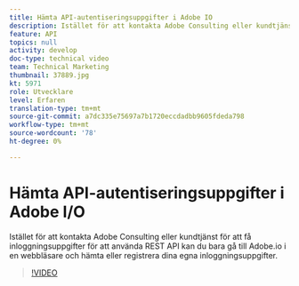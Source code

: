 ```yaml
---
title: Hämta API-autentiseringsuppgifter i Adobe IO
description: Istället för att kontakta Adobe Consulting eller kundtjänst för att få inloggningsuppgifter för att använda REST API kan du bara gå till Adobe.io i en webbläsare och hämta eller registrera dina egna inloggningsuppgifter.
feature: API
topics: null
activity: develop
doc-type: technical video
team: Technical Marketing
thumbnail: 37889.jpg
kt: 5971
role: Utvecklare
level: Erfaren
translation-type: tm+mt
source-git-commit: a7dc335e75697a7b1720eccdadbb9605fdeda798
workflow-type: tm+mt
source-wordcount: '78'
ht-degree: 0%

---
```



# Hämta API-autentiseringsuppgifter i Adobe I/O

Istället för att kontakta Adobe Consulting eller kundtjänst för att få inloggningsuppgifter för att använda REST API kan du bara gå till Adobe.io i en webbläsare och hämta eller registrera dina egna inloggningsuppgifter.

>[!VIDEO](https://video.tv.adobe.com/v/37889/?quality=12&learn=on)

